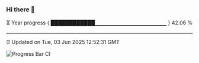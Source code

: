 ### Hi there 👋

⏳ Year progress { ████████████▁▁▁▁▁▁▁▁▁▁▁▁▁▁▁▁▁▁ } 42.06 %

---

⏰ Updated on Tue, 03 Jun 2025 12:52:31 GMT

![Progress Bar CI](https://github.com/ZhaoGui/ZhaoGui/workflows/Progress%20Bar%20CI/badge.svg)
